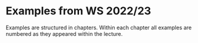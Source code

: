 # Examples from WS 2022/23

Examples are structured in chapters. Within each chapter all examples are numbered as they appeared within the lecture.
